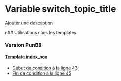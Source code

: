 # Variable switch_topic_title
[Ajouter une description](https://fa-tvars.appspot.com/switch_topic_title)

n## Utilisations dans les templates

### Version PunBB

#### [Template index_box](punbb/index_box.md)
* [Début de condition à la ligne 43](../punbb/index_box.tpl#L43)
* [Fin de condition à la ligne 45](../punbb/index_box.tpl#L45)